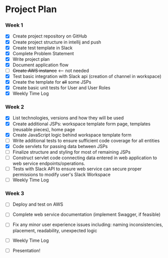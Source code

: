 # Project Plan

### Week 1
- [X] Create project repository on GitHub
- [X] Create project structure in intellij and push
- [X] Create test template in Slack
- [X] Complete Problem Statement
- [X] Write project plan
- [X] Document application flow
- [ ] ~~Create AWS instance~~ <-- not needed
- [X] Test basic integration with Slack api (creation of channel in workspace)
- [X] Create the template for ~~all~~ some JSPs
- [X] Create basic unit tests for User and User Roles
- [X] Weekly Time Log

### Week 2
- [X] List technologies, versions and how they will be used
- [X] Create additional JSPs: workspace template form page, templates (reusable pieces), home page
- [X] Create JavaScript logic behind workspace template form
- [ ] Write additional tests to ensure sufficient code coverage for all entities
- [X] Code servlets for passing data between JSPs
- [ ] Finalize structure and styling for most of remaining JSPs
- [ ] Construct servlet code connecting data entered in web application to web service endpoints/operations.
- [ ] Tests with Slack API to ensure web service can secure proper permissions to modify user's Slack Workspace
- [ ] Weekly Time Log

### Week 3
- [ ] Deploy and test on AWS
- [ ] Complete web service documentation (implement Swagger, if feasible)
- [ ] Fix any minor user experience issues including: naming inconsistencies, placement, readability, unexpected logic
- [ ] Weekly Time Log

- [ ] Presentation!